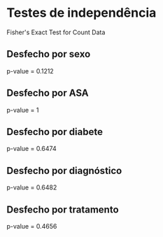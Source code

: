 # Testes de independência

Fisher's Exact Test for Count Data

## Desfecho por sexo

p-value = 0.1212

## Desfecho por ASA

p-value = 1

## Desfecho por diabete

p-value = 0.6474

## Desfecho por diagnóstico

p-value = 0.6482

## Desfecho por tratamento

p-value = 0.4656
